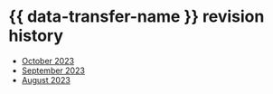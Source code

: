 # {{ data-transfer-name }} revision history

- [October 2023](2310.md)
- [September 2023](2309.md)
- [August 2023](2308.md)

